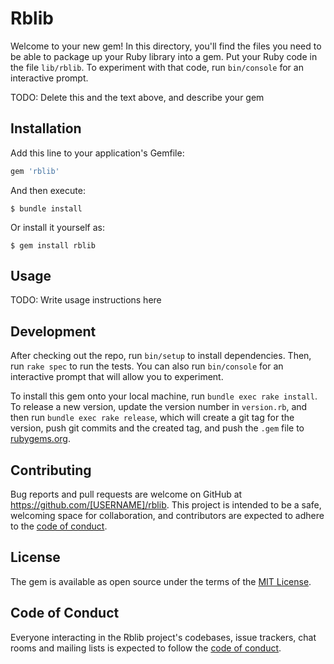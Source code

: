 # Rblib

Welcome to your new gem! In this directory, you'll find the files you need to be able to package up your Ruby library into a gem. Put your Ruby code in the file `lib/rblib`. To experiment with that code, run `bin/console` for an interactive prompt.

TODO: Delete this and the text above, and describe your gem

## Installation

Add this line to your application's Gemfile:

```ruby
gem 'rblib'
```

And then execute:

    $ bundle install

Or install it yourself as:

    $ gem install rblib

## Usage

TODO: Write usage instructions here

## Development

After checking out the repo, run `bin/setup` to install dependencies. Then, run `rake spec` to run the tests. You can also run `bin/console` for an interactive prompt that will allow you to experiment.

To install this gem onto your local machine, run `bundle exec rake install`. To release a new version, update the version number in `version.rb`, and then run `bundle exec rake release`, which will create a git tag for the version, push git commits and the created tag, and push the `.gem` file to [rubygems.org](https://rubygems.org).

## Contributing

Bug reports and pull requests are welcome on GitHub at https://github.com/[USERNAME]/rblib. This project is intended to be a safe, welcoming space for collaboration, and contributors are expected to adhere to the [code of conduct](https://github.com/[USERNAME]/rblib/blob/master/CODE_OF_CONDUCT.md).

## License

The gem is available as open source under the terms of the [MIT License](https://opensource.org/licenses/MIT).

## Code of Conduct

Everyone interacting in the Rblib project's codebases, issue trackers, chat rooms and mailing lists is expected to follow the [code of conduct](https://github.com/[USERNAME]/rblib/blob/master/CODE_OF_CONDUCT.md).
